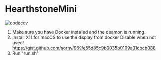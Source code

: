 # HearthstoneMini
[![codecov](https://codecov.io/gh/SamuelBehrmann/HearthstoneMini/branch/main/graph/badge.svg?token=D1E8JI84DX)](https://codecov.io/gh/SamuelBehrmann/HearthstoneMini)

1. Make sure you have Docker installed and the deamon is running. 
2. Install X11 for macOS to use the display from docker 
Disable when not used!
https://gist.github.com/sorny/969fe55d85c9b0035b0109a31cbcb088
3. Run "run.sh" 